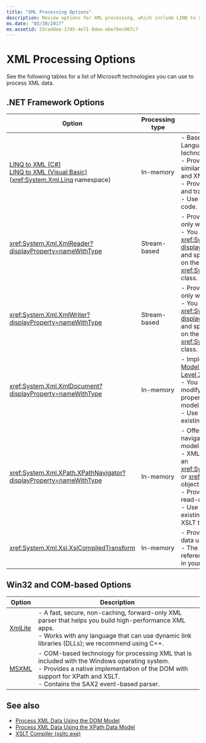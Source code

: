 ```yaml
---
title: "XML Processing Options"
description: Review options for XML processing, which include LINQ to XML, XmlReader, XmlWriter, XmlDocument, XPathNavigator, XslCompiledTransform, XmlLite, and MSXML.
ms.date: "03/30/2017"
ms.assetid: 33ced8ee-1745-4e71-8dee-ebe70ec067c7
---
```

# XML Processing Options
See the following tables for a list of Microsoft technologies you can use to process XML data.  
  
## .NET Framework Options  
  
|**Option**|**Processing type**|**Description**|  
|----------------|-------------------------|---------------------|  
|[LINQ to XML (C#)](../../linq/linq-xml-overview.md) <br/> [LINQ to XML (Visual Basic)](../../linq/linq-xml-overview.md) <br />(<xref:System.Xml.Linq> namespace)|In-memory|-   Based on the .NET Framework Language-Integrated Query (LINQ) technology.<br />-   Provides query experience that is similar to SQL for objects, relational data, and XML data.<br />-   Provides intuitive document creation and transformation capabilities.<br />-   Use this option if you're writing new code.|  
|<xref:System.Xml.XmlReader?displayProperty=nameWithType>|Stream-based|-   Provides a fast, non-cached, forward-only way to access XML data.<br />-   You can create objects by using the <xref:System.Xml.XmlReader.Create%2A?displayProperty=nameWithType> method, and specify the set of features to enable on the object by using the <xref:System.Xml.XmlReaderSettings> class.|  
|<xref:System.Xml.XmlWriter?displayProperty=nameWithType>|Stream-based|-   Provides a fast, non-cached, forward-only way to generate XML data.<br />-   You can create objects by using the <xref:System.Xml.XmlWriter.Create%2A?displayProperty=nameWithType> method, and specify the set of features to enable on the object by using the <xref:System.Xml.XmlWriterSettings> class.|  
|<xref:System.Xml.XmlDocument?displayProperty=nameWithType>|In-memory|-   Implements the [W3C Document Object Model (DOM) Level 1 Core](https://www.w3.org/TR/REC-DOM-Level-1/level-one-core.html) and [DOM Level 2 Core](https://www.w3.org/TR/DOM-Level-2-Core/) recommendations.<br />-   You can create, insert, remove, and modify nodes by using methods and properties based on the familiar DOM model.<br />-   Use this option if you're modifying existing code that utilizes the W3C DOM.|  
|<xref:System.Xml.XPath.XPathNavigator?displayProperty=nameWithType>|In-memory|-   Offers several editing options and navigation capabilities using a cursor model.<br />-   XML documents can be contained in an <xref:System.Xml.XPath.XPathDocument> or <xref:System.Xml.XmlDocument> object.<br />-   Provides excellent performance for read-only processing of XML.<br />-   Use this option if you're modifying existing code with XPath queries or XSLT transformations.|  
|<xref:System.Xml.Xsl.XslCompiledTransform>|In-memory|-   Provides options for transforming XML data using XSL transformations.<br />-   The [XSLT Compiler (xsltc.exe)](xslt-compiler-xsltc-exe.md) lets you reference pre-compiled transformations in your app.|  
  
## Win32 and COM-based Options  
  
|**Option**|**Description**|  
|----------------|---------------------|  
|[XmlLite](/previous-versions/windows/desktop/ms752872(v=vs.85))|-   A fast, secure, non-caching, forward-only XML parser that helps you build high-performance XML apps.<br />-   Works with any language that can use dynamic link libraries (DLLs); we recommend using C++.|  
|[MSXML](/previous-versions/windows/desktop/ms763742(v=vs.85))|-   COM-based technology for processing XML that is included with the Windows operating system.<br />-   Provides a native implementation of the DOM with support for XPath and XSLT.<br />-   Contains the SAX2 event-based parser.|  
  
## See also

- [Process XML Data Using the DOM Model](process-xml-data-using-the-dom-model.md)
- [Process XML Data Using the XPath Data Model](process-xml-data-using-the-xpath-data-model.md)
- [XSLT Compiler (xsltc.exe)](xslt-compiler-xsltc-exe.md)
